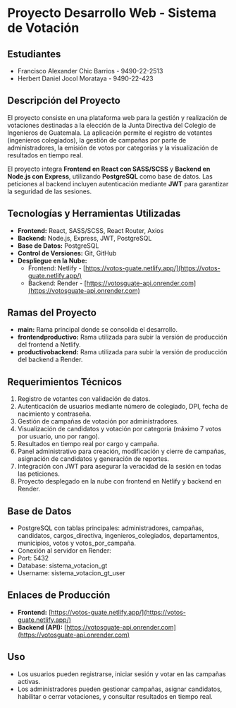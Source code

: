# Proyecto Desarrollo Web - Sistema de Votación

## Estudiantes
- Francisco Alexander Chic Barrios - 9490-22-2513
- Herbert Daniel Jocol Morataya - 9490-22-423

## Descripción del Proyecto
El proyecto consiste en una plataforma web para la gestión y realización de votaciones destinadas a la elección de la Junta Directiva del Colegio de Ingenieros de Guatemala. La aplicación permite el registro de votantes (ingenieros colegiados), la gestión de campañas por parte de administradores, la emisión de votos por categorías y la visualización de resultados en tiempo real.  

El proyecto integra **Frontend en React con SASS/SCSS** y **Backend en Node.js con Express**, utilizando **PostgreSQL** como base de datos. Las peticiones al backend incluyen autenticación mediante **JWT** para garantizar la seguridad de las sesiones.

## Tecnologías y Herramientas Utilizadas
- **Frontend:** React, SASS/SCSS, React Router, Axios
- **Backend:** Node.js, Express, JWT, PostgreSQL
- **Base de Datos:** PostgreSQL
- **Control de Versiones:** Git, GitHub
- **Despliegue en la Nube:** 
  - Frontend: Netlify - [https://votos-guate.netlify.app/](https://votos-guate.netlify.app/)
  - Backend: Render - [https://votosguate-api.onrender.com](https://votosguate-api.onrender.com)

## Ramas del Proyecto
- **main:** Rama principal donde se consolida el desarrollo.
- **frontendproductivo:** Rama utilizada para subir la versión de producción del frontend a Netlify.
- **productivobackend:** Rama utilizada para subir la versión de producción del backend a Render.


## Requerimientos Técnicos
1. Registro de votantes con validación de datos.
2. Autenticación de usuarios mediante número de colegiado, DPI, fecha de nacimiento y contraseña.
3. Gestión de campañas de votación por administradores.
4. Visualización de candidatos y votación por categoría (máximo 7 votos por usuario, uno por rango).
5. Resultados en tiempo real por cargo y campaña.
6. Panel administrativo para creación, modificación y cierre de campañas, asignación de candidatos y generación de reportes.
7. Integración con JWT para asegurar la veracidad de la sesión en todas las peticiones.
8. Proyecto desplegado en la nube con frontend en Netlify y backend en Render.

## Base de Datos
- PostgreSQL con tablas principales: administradores, campañas, candidatos, cargos_directiva, ingenieros_colegiados, departamentos, municipios, votos y votos_por_campaña.
- Conexión al servidor en Render:
- Port: 5432
- Database: sistema_votacion_gt
- Username: sistema_votacion_gt_user


## Enlaces de Producción
- **Frontend:** [https://votos-guate.netlify.app/](https://votos-guate.netlify.app/)
- **Backend (API):** [https://votosguate-api.onrender.com](https://votosguate-api.onrender.com)

## Uso
- Los usuarios pueden registrarse, iniciar sesión y votar en las campañas activas.
- Los administradores pueden gestionar campañas, asignar candidatos, habilitar o cerrar votaciones, y consultar resultados en tiempo real.
